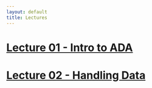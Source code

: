 ```yaml
---
layout: default
title: Lectures
---
```


# [Lecture 01 - Intro to ADA][lec1]
[lec1]: https://docs.google.com/presentation/d/1S9KrqBAh8SGrgK83IXPnQi1-odVT7_d5bR9DenSI9rE/edit#slide=id.p

# [Lecture 02 - Handling Data][lec2]
[lec2]: https://docs.google.com/presentation/d/1FBaekwCcwf6NDr44s-sPcn-dahVg5YNI095yZchkdpg/edit?usp=sharing

